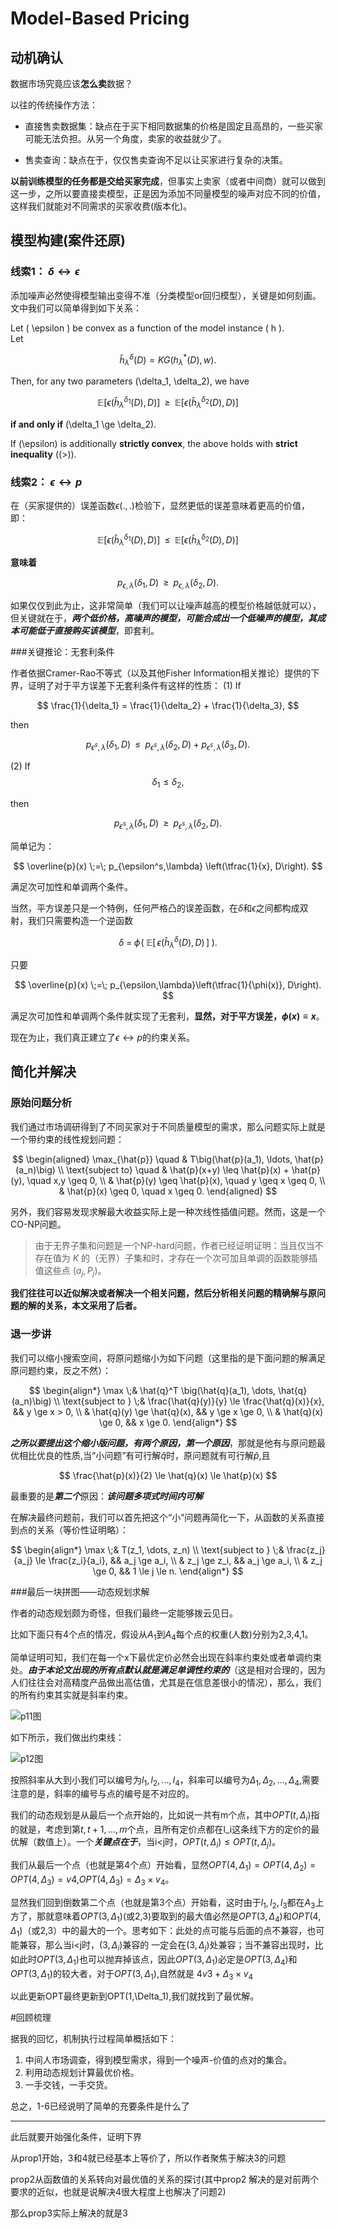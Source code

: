 # Model-Based Pricing

## 动机确认

数据市场究竟应该**怎么卖**数据？

以往的传统操作方法：

* 直接售卖数据集：缺点在于买下相同数据集的价格是固定且高昂的，一些买家可能无法负担。从另一个角度，卖家的收益就少了。

* 售卖查询：缺点在于，仅仅售卖查询不足以让买家进行复杂的决策。

**以前训练模型的任务都是交给买家完成**，但事实上卖家（或者中间商）就可以做到这一步，之所以要直接卖模型，正是因为添加不同量模型的噪声对应不同的价值，这样我们就能对不同需求的买家收费(版本化)。

## 模型构建(案件还原)


### 线索1： $\delta \leftrightarrow \epsilon$

添加噪声必然使得模型输出变得不准（分类模型or回归模型），关键是如何刻画。文中我们可以简单得到如下关系：

Let \( \epsilon \) be convex as a function of the model instance \( h \).  
Let  

$$
\hat{h}^{\delta}_{\lambda}(D) = KG(h^{*}_{\lambda}(D), w).
$$  

Then, for any two parameters \(\delta_1, \delta_2\), we have  

$$
\mathbb{E}\big[ \epsilon(\hat{h}^{\delta_1}_{\lambda}(D), D) \big] 
\;\;\ge\;\; 
\mathbb{E}\big[ \epsilon(\hat{h}^{\delta_2}_{\lambda}(D), D) \big]
$$

**if and only if** \(\delta_1 \ge \delta_2\).  

If \(\epsilon\) is additionally **strictly convex**, the above holds with **strict inequality** (\(>\)).

### 线索2： $\epsilon \leftrightarrow p$

在（买家提供的）误差函数$\epsilon(.,.)$检验下，显然更低的误差意味着更高的价值，即：

$$
\mathbb{E}\big[ \epsilon(\hat{h}^{\delta_1}_{\lambda}(D), D) \big] 
\;\;\le\;\; 
\mathbb{E}\big[ \epsilon(\hat{h}^{\delta_2}_{\lambda}(D), D) \big]
$$  

**意味着**  

$$
p_{\epsilon,\lambda}(\delta_1, D) \;\;\ge\;\; p_{\epsilon,\lambda}(\delta_2, D).
$$

如果仅仅到此为止，这非常简单（我们可以让噪声越高的模型价格越低就可以），但关键就在于，***两个低价格，高噪声的模型，可能合成出一个低噪声的模型，其成本可能低于直接购买该模型***，即套利。


###关键推论：无套利条件

作者依据Cramer-Rao不等式（以及其他Fisher Information相关推论）提供的下界，证明了对于平方误差下无套利条件有这样的性质：
(1) If 

$$
\frac{1}{\delta_1} = \frac{1}{\delta_2} + \frac{1}{\delta_3},
$$  

then  

$$
p_{\epsilon^s,\lambda}(\delta_1, D) \;\;\le\;\; 
p_{\epsilon^s,\lambda}(\delta_2, D) + p_{\epsilon^s,\lambda}(\delta_3, D).
$$  

(2) If 
$$
\delta_1 \le \delta_2,
$$  

then  

$$
p_{\epsilon^s,\lambda}(\delta_1, D) \;\;\ge\;\; 
p_{\epsilon^s,\lambda}(\delta_2, D).
$$

简单记为：

$$
\overline{p}(x) \;=\; p_{\epsilon^s,\lambda} \left(\tfrac{1}{x}, D\right).
$$

满足次可加性和单调两个条件。

当然，平方误差只是一个特例，任何严格凸的误差函数，在$\delta$和$\epsilon$之间都构成双射，我们只需要构造一个逆函数

$$
\delta \;=\; \phi\!\left( \; \mathbb{E}\left[\, \epsilon \big(\hat{h}^{\delta}_{\lambda}(D), D \big) \,\right] \;\right).
$$

只要

$$
\overline{p}(x) \;=\; p_{\epsilon,\lambda}\left(\tfrac{1}{\phi(x)}, D\right).
$$

满足次可加性和单调两个条件就实现了无套利，**显然，对于平方误差，$\phi(x)\equiv x$**。

现在为止，我们真正建立了$\epsilon \leftrightarrow p$的约束关系。


## 简化并解决

### 原始问题分析

我们通过市场调研得到了不同买家对于不同质量模型的需求，那么问题实际上就是一个带约束的线性规划问题：

$$
\begin{aligned}
\max_{\hat{p}} \quad & T\big(\hat{p}(a_1), \ldots, \hat{p}(a_n)\big) \\
\text{subject to} \quad 
& \hat{p}(x+y) \leq \hat{p}(x) + \hat{p}(y), \quad x,y \geq 0, \\
& \hat{p}(y) \geq \hat{p}(x), \quad y \geq x \geq 0, \\
& \hat{p}(x) \geq 0, \quad x \geq 0.
\end{aligned}
$$

另外，我们容易发现求解最大收益实际上是一种次线性插值问题。然而，这是一个CO-NP问题。

>由于无界子集和问题是一个NP-hard问题，作者已经证明证明：当且仅当不存在值为 $K$ 的（无界）子集和时，才存在一个次可加且单调的函数能够插值这些点 $(a_j, P_j)$。

**我们往往可以近似解决或者解决一个相关问题，然后分析相关问题的精确解与原问题的解的关系，本文采用了后者。**

### 退一步讲

我们可以缩小搜索空间，将原问题缩小为如下问题（这里指的是下面问题的解满足原问题约束，反之不然）：

$$
\begin{align*}
\max \;& \hat{q}^T \big(\hat{q}(a_1), \dots, \hat{q}(a_n)\big) \\
\text{subject to } \;& \frac{\hat{q}(y)}{y} \le \frac{\hat{q}(x)}{x}, && y \ge x > 0, \\
& \hat{q}(y) \ge \hat{q}(x), && y \ge x \ge 0, \\
& \hat{q}(x) \ge 0, && x \ge 0.
\end{align*}
$$

***之所以要提出这个缩小版问题，有两个原因，第一个原因***，那就是他有与原问题最优相比优良的性质,当“小问题”有可行解$\hat{q}$时，原问题就有可行解$\hat{p}$,且

$$
\frac{\hat{p}(x)}{2} \le \hat{q}(x) \le \hat{p}(x)
$$

最重要的是***第二个***原因：***该问题多项式时间内可解***

在解决最终问题前，我们可以首先把这个“小”问题再简化一下，从函数的关系直接到点的关系（等价性证明略）：

$$
\begin{align*}
\max \;& T(z_1, \dots, z_n) \\
\text{subject to } \;& \frac{z_j}{a_j} \le \frac{z_i}{a_i}, && a_j \ge a_i, \\
& z_j \ge z_i, && a_j \ge a_i, \\
& z_j \ge 0, && 1 \le j \le n.
\end{align*}
$$

###最后一块拼图——动态规划求解

作者的动态规划颇为奇怪，但我们最终一定能够拨云见日。

比如下面只有4个点的情况，假设从$A_1$到$A_4$每个点的权重(人数)分别为2,3,4,1。

简单证明可知，我们在每一个x下最优定价必然会出现在斜率约束处或者单调约束处。***由于本论文出现的所有点默认就是满足单调性约束的***（这是相对合理的，因为人们往往会对高精度产品做出高估值，尤其是在信息差很小的情况），那么，我们的所有约束其实就是斜率约束。

![p11图](./pic/301.png)

如下所示，我们做出约束线：

![p12图](./pic/302.png)

按照斜率从大到小我们可以编号为$l_1,l_2,...,l_4$，斜率可以编号为$\Delta_1,\Delta_2,...,\Delta_4$,需要注意的是，斜率的编号与点的编号是不对应的。

我们的动态规划是从最后一个点开始的，比如说一共有m个点，其中$OPT(t,\Delta_i)$指的就是，考虑到第$t,t+1,...,m$个点，且所有定价点都在l_i这条线下方的定价的最优解（数值上）。一个***关键点在于***，当i<j时，$OPT(t,\Delta_i) \leq OPT(t,\Delta_j)$。

我们从最后一个点（也就是第4个点）开始看，显然$OPT(4,\Delta_1)=OPT(4,\Delta_2)=OPT(4,\Delta_3)=v4$,$OPT(4,\Delta_3)=\Delta_3 \times v_4$。

显然我们回到倒数第二个点（也就是第3个点）开始看，这时由于$l_1,l_2,l_3$都在$A_3$上方了，那就意味着$OPT(3,\Delta_1)$(或2,3)要取到的最大值必然是$OPT(3,\Delta_4)$和$OPT(4,\Delta_1)$（或2,3）中的最大的一个。思考如下：此处的点可能与后面的点不兼容，也可能兼容，那么当i<j时，$(3,\Delta_i)$兼容的
一定会在$(3,\Delta_j)$处兼容；当不兼容出现时，比如此时$OPT(3,\Delta_1)$也可以抛弃掉该点，因此$OPT(3,\Delta_1)$必定是$OPT(3,\Delta_4)$和$OPT(3,\Delta_1)$的较大者，对于$OPT(3,\Delta_1)$,自然就是
$4v3+\Delta_3×v_4$

以此更新OPT最终更新到OPT(1,\Delta_1),我们就找到了最优解。

#回顾梳理

据我的回忆，机制执行过程简单概括如下：

1. 中间人市场调查，得到模型需求，得到一个噪声-价值的点对的集合。
2. 利用动态规划计算最优价格。
3. 一手交钱，一手交货。


<!-- th 4   这个证明中先证明了严格凸函数的性质，但是这是显然的  
然后用这个严格凸函数的性质证明了


我们需要注意到th 4 的刻画是任意的，并不只是局限在s误差函数上
-->

<!--  th5 构造一个反例就可以证明其中一边的方向的正确性  另一边可以用数学归纳法证明,先证明1-套利违反假设，然后递推出去即可   核心在cramer 

但是th5 只是在平方损失上衡量的
-->

<!--
th6 可以视为对th5的推广 ，它利用到了th4的最后严格凸条件， 还有一个非常非常重要的insight就是 \delta和         

还有一个关键的观察是 \delta---w----E(\epsilon),严格凸意味着这个映射只用考虑从w----E(\epsilon)即可，次可加应该是从这里来的 （这里描述得不准）

关键还得看逆映射


-->
总之，1-6已经说明了简单的充要条件是什么了

<!--th 7相对来说具有一定的技术性，其实就是证明一个K-子集问题和次可加性插值之间是Co 问题即可，前者时NP的-->

<!--th8 非常简单 -->


---
此后就要开始强化条件，证明下界

<!--
这里主要表明新提出的2在证明上是具有优势的
-->

从prop1开始，3和4就已经基本上等价了，所以作者聚焦于解决3的问题

prop2从函数值的关系转向对最优值的关系的探讨(其中prop2 解决的是对前两个要求的近似，也就是说解决4很大程度上也解决了问题2)

那么prop3实际上解决的就是3

<!--最后的核心，保存每个\delta的状态,从最后一个点更新至前面的点

还有一个很关键的点是大的\delta可以很好地兼容小delta的情况>